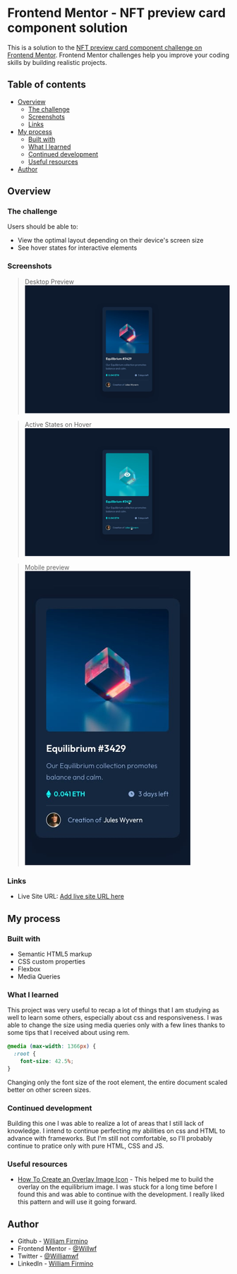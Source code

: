 # Frontend Mentor - NFT preview card component solution

This is a solution to the [NFT preview card component challenge on Frontend Mentor](https://www.frontendmentor.io/challenges/nft-preview-card-component-SbdUL_w0U). Frontend Mentor challenges help you improve your coding skills by building realistic projects.

## Table of contents

- [Overview](#overview)
  - [The challenge](#the-challenge)
  - [Screenshots](#screenshots)
  - [Links](#links)
- [My process](#my-process)
  - [Built with](#built-with)
  - [What I learned](#what-i-learned)
  - [Continued development](#continued-development)
  - [Useful resources](#useful-resources)
- [Author](#author)

## Overview

### The challenge

Users should be able to:

- View the optimal layout depending on their device's screen size
- See hover states for interactive elements

### Screenshots

> Desktop Preview
> ![](./screenshots/desktop-design.jpg)

> Active States on Hover
> ![](./screenshots/active-states.jpg)

> Mobile preview
> ![](./screenshots/mobile-design.jpg)

### Links

- Live Site URL: [Add live site URL here](https://your-live-site-url.com)

## My process

### Built with

- Semantic HTML5 markup
- CSS custom properties
- Flexbox
- Media Queries

### What I learned

This project was very useful to recap a lot of things that I am studying as well to learn some others, especially about css and responsiveness. I was able to change the size using media queries only with a few lines thanks to some tips that I received about using rem.

```css
@media (max-width: 1366px) {
  :root {
    font-size: 42.5%;
}
```

Changing only the font size of the root element, the entire document scaled better on other screen sizes.

### Continued development

Building this one I was able to realize a lot of areas that I still lack of knowledge. I intend to continue perfecting my abilities on css and HTML to advance with frameworks. But I'm still not comfortable, so I'll probably continue to pratice only with pure HTML, CSS and JS.

### Useful resources

- [How To Create an Overlay Image Icon](https://www.w3schools.com/howto/howto_css_image_overlay_icon.asp) - This helped me to build the overlay on the equilibrium image. I was stuck for a long time before I found this and was able to continue with the development. I really liked this pattern and will use it going forward.

## Author

- Github - [William Firmino](https://github.com/Willwf)
- Frontend Mentor - [@Willwf](https://www.frontendmentor.io/profile/Willwf)
- Twitter - [@Williamwf](https://www.twitter.com/Williamwf)
- LinkedIn - [William Firmino](https://www.linkedin.com/in/williamfirmino/)
